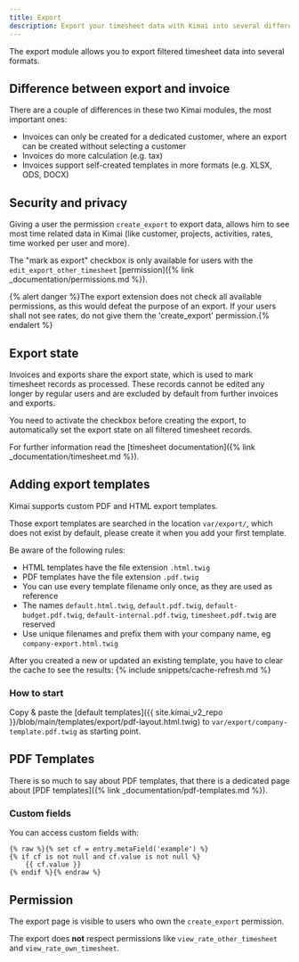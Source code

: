 ```yaml
---
title: Export
description: Export your timesheet data with Kimai into several different formats
---
```


The export module allows you to export filtered timesheet data into several formats.

## Difference between export and invoice

There are a couple of differences in these two Kimai modules, the most important ones:

- Invoices can only be created for a dedicated customer, where an export can be created without selecting a customer
- Invoices do more calculation (e.g. tax) 
- Invoices support self-created templates in more formats (e.g. XLSX, ODS, DOCX)

## Security and privacy

Giving a user the permission `create_export` to export data, allows him to see most time related data in Kimai 
(like customer, projects, activities, rates, time worked per user and more).

The "mark as export" checkbox is only available for users with the `edit_export_other_timesheet` [permission]({% link _documentation/permissions.md %}).

{% alert danger %}The export extension does not check all available permissions, as this would defeat the purpose of an export. If your users shall not see rates, do not give them the 'create_export' permission.{% endalert %}

## Export state

Invoices and exports share the export state, which is used to mark timesheet records as processed. 
These records cannot be edited any longer by regular users and are excluded by default from further invoices and exports.
 
You need to activate the checkbox before creating the export, to automatically set the export state on all filtered timesheet records.

For further information read the [timesheet documentation]({% link _documentation/timesheet.md %}).

## Adding export templates

Kimai supports custom PDF and HTML export templates.

Those export templates are searched in the location `var/export/`, which does not exist by default, please create it when you add your first template.

Be aware of the following rules:

- HTML templates have the file extension `.html.twig`
- PDF templates have the file extension `.pdf.twig`
- You can use every template filename only once, as they are used as reference
- The names `default.html.twig`, `default.pdf.twig`, `default-budget.pdf.twig`, `default-internal.pdf.twig`, `timesheet.pdf.twig` are reserved
- Use unique filenames and prefix them with your company name, eg `company-export.html.twig` 
 
After you created a new or updated an existing template, you have to clear the cache to see the results:
{% include snippets/cache-refresh.md %} 

### How to start

Copy & paste the [default templates]({{ site.kimai_v2_repo }}/blob/main/templates/export/pdf-layout.html.twig) to `var/export/company-template.pdf.twig` as starting point.

## PDF Templates

There is so much to say about PDF templates, that there is a dedicated page about [PDF templates]({% link _documentation/pdf-templates.md %}).
 
### Custom fields

You can access custom fields with:

```twig
{% raw %}{% set cf = entry.metaField('example') %}
{% if cf is not null and cf.value is not null %}
    {{ cf.value }}
{% endif %}{% endraw %}
```

## Permission

The export page is visible to users who own the `create_export` permission.

The export does **not** respect permissions like `view_rate_other_timesheet` and `view_rate_own_timesheet`. 
